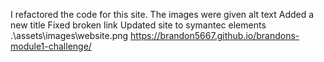 I refactored the code for this site.
The images were given alt text
Added a new title
Fixed broken link
Updated site to symantec elements
.\assets\images\website.png
https://brandon5667.github.io/brandons-module1-challenge/
